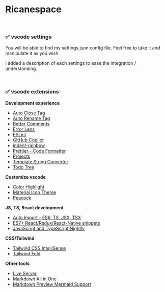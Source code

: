 # Ricanespace

<br/>

### ✅ **vscode settings**

You will be able to find my settings.json config file. Feel free to take it and manipulate it as you wish.

I added a description of each settings to ease the integration / understanding.

<br/>

### ✅ **vscode extensions**

**Development experience**

- [Auto Close Tag](https://marketplace.visualstudio.com/items?itemName=formulahendry.auto-close-tag)
- [Auto Rename Tag](https://marketplace.visualstudio.com/items?itemName=formulahendry.auto-rename-tag)
- [Better Comments](https://marketplace.visualstudio.com/items?itemName=aaron-bond.better-comments)
- [Error Lens](https://marketplace.visualstudio.com/items?itemName=usernamehw.errorlens)
- [ESLint](https://marketplace.visualstudio.com/items?itemName=dbaeumer.vscode-eslint)
- [GitHub Copilot](https://marketplace.visualstudio.com/items?itemName=GitHub.copilot)
- [indent-rainbow](https://marketplace.visualstudio.com/items?itemName=oderwat.indent-rainbow)
- [Prettier - Code Formatter](https://marketplace.visualstudio.com/items?itemName=esbenp.prettier-vscode)
- [Projects](https://marketplace.visualstudio.com/items?itemName=L13RARY.l13-projects)
- [Template String Converter](https://marketplace.visualstudio.com/items?itemName=meganrogge.template-string-converter)
- [Todo Tree](https://marketplace.visualstudio.com/items?itemName=Gruntfuggly.todo-tree)

**Customize vscode**

- [Color Highlight](https://marketplace.visualstudio.com/items?itemName=naumovs.color-highlight)
- [Material Icon Theme](https://marketplace.visualstudio.com/items?itemName=PKief.material-icon-theme)
- [Peacock](https://marketplace.visualstudio.com/items?itemName=johnpapa.vscode-peacock)

**JS, TS, React development**

- [Auto Import - ES6, TS, JSX, TSX](https://marketplace.visualstudio.com/items?itemName=NuclleaR.vscode-extension-auto-import)
- [ES7+ React/Redux/React-Native snippets](https://marketplace.visualstudio.com/items?itemName=dsznajder.es7-react-js-snippets)
- [JavaScript and TypeScript Nightly](https://marketplace.visualstudio.com/items?itemName=ms-vscode.vscode-typescript-next)

**CSS/Tailwind**

- [Tailwind CSS IntelliSense](https://marketplace.visualstudio.com/items?itemName=bradlc.vscode-tailwindcss)
- [Tailwind Fold](https://marketplace.visualstudio.com/items?itemName=stivo.tailwind-fold)

**Other tools**

- [Live Server](https://marketplace.visualstudio.com/items?itemName=ritwickdey.LiveServer)
- [Markdown All in One](https://marketplace.visualstudio.com/items?itemName=yzhang.markdown-all-in-one)
- [Markdown Preview Mermaid Support](https://marketplace.visualstudio.com/items?itemName=bierner.markdown-mermaid)
